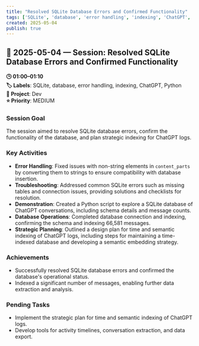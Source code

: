 ```yaml
---
title: "Resolved SQLite Database Errors and Confirmed Functionality"
tags: ['SQLite', 'database', 'error handling', 'indexing', 'ChatGPT', 'Python']
created: 2025-05-04
publish: true
---
```


## 📅 2025-05-04 — Session: Resolved SQLite Database Errors and Confirmed Functionality

**🕒 01:00–01:10**  
**🏷️ Labels**: SQLite, database, error handling, indexing, ChatGPT, Python  
**📂 Project**: Dev  
**⭐ Priority**: MEDIUM  


### Session Goal
The session aimed to resolve SQLite database errors, confirm the functionality of the database, and plan strategic indexing for ChatGPT logs.

### Key Activities
- **Error Handling**: Fixed issues with non-string elements in `content_parts` by converting them to strings to ensure compatibility with database insertion.
- **Troubleshooting**: Addressed common SQLite errors such as missing tables and connection issues, providing solutions and checklists for resolution.
- **Demonstration**: Created a Python script to explore a SQLite database of ChatGPT conversations, including schema details and message counts.
- **Database Operations**: Completed database connection and indexing, confirming the schema and indexing 66,581 messages.
- **Strategic Planning**: Outlined a design plan for time and semantic indexing of ChatGPT logs, including steps for maintaining a time-indexed database and developing a semantic embedding strategy.

### Achievements
- Successfully resolved SQLite database errors and confirmed the database's operational status.
- Indexed a significant number of messages, enabling further data extraction and analysis.

### Pending Tasks
- Implement the strategic plan for time and semantic indexing of ChatGPT logs.
- Develop tools for activity timelines, conversation extraction, and data export.
